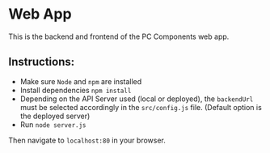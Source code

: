 # Web App

This is the backend and frontend of the PC Components web app.

## Instructions: 
- Make sure `Node` and `npm` are installed
- Install dependencies `npm install`
- Depending on the API Server used (local or deployed), the `backendUrl` must be selected accordingly in the `src/config.js` file. (Default option is the deployed server)
- Run `node server.js`

Then navigate to `localhost:80` in your browser.
